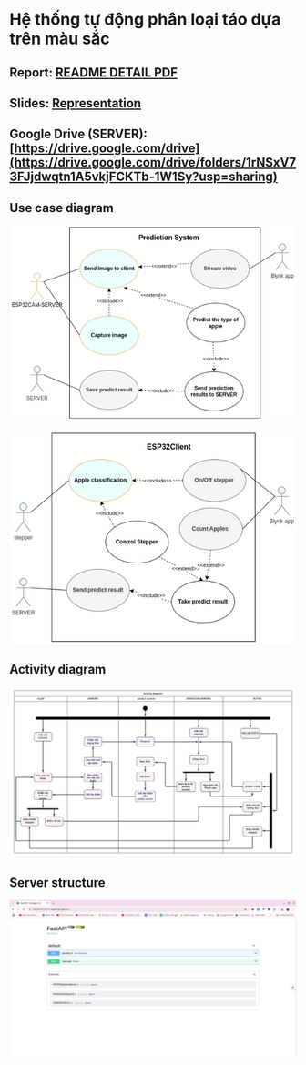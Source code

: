 # Hệ thống tự động phân loại táo dựa trên màu sắc
## Report: [README DETAIL PDF](./READMEDetail.pdf)
## Slides: [Representation](./Slide.pptx)
## Google Drive (SERVER): [https://drive.google.com/drive](https://drive.google.com/drive/folders/1rNSxV73FJjdwqtn1A5vkjFCKTb-1W1Sy?usp=sharing)
## Use case diagram

![](/images/Usecase-predict-system.png)

![](/images//Usecase-ESP32Client.png)
## Activity diagram
![](/images/Activity-diagram_new.png)
## Server structure
![](/images/SERVER.png)
